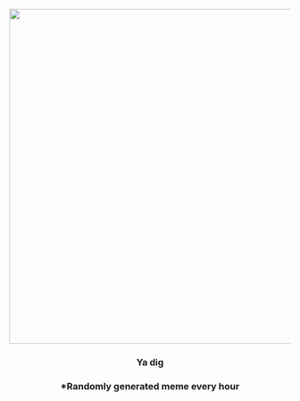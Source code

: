<p align="center">
        <img src="https://i.redd.it/3dq0l8b36y191.png" width="600" height="600">
        </p>
        <h3 align="center">Ya dig</h3>
        <h3 align="center">*Randomly generated meme every hour</h3>
    